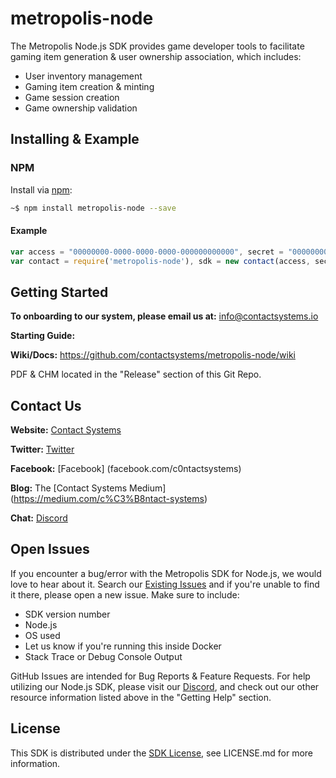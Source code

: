 # metropolis-node

The Metropolis Node.js SDK provides game developer tools to facilitate gaming item generation & user ownership association, which includes:

* User inventory management
* Gaming item creation & minting
* Game session creation
* Game ownership validation

## Installing & Example

### NPM

Install via [npm](https://www.npmjs.com/):
```sh
~$ npm install metropolis-node --save
```

#### Example
```javascript
var access = "00000000-0000-0000-0000-000000000000", secret = "00000000-0000-0000-0000-000000000000";
var contact = require('metropolis-node'), sdk = new contact(access, secret);
```

## Getting Started

**To onboarding to our system, please email us at:** info@contactsystems.io

**Starting Guide:** <URL HERE>

**Wiki/Docs:** https://github.com/contactsystems/metropolis-node/wiki

PDF & CHM located in the "Release" section of this Git Repo.

## Contact Us

**Website:** [Contact Systems](https://www.contactsystems.io/)

**Twitter:** [Twitter](https://twitter.com/c0ntactsystems)

**Facebook:** [Facebook] (facebook.com/c0ntactsystems)

**Blog:** The [Contact Systems Medium] (https://medium.com/c%C3%B8ntact-systems)

**Chat:** [Discord](https://discord.gg/J9ntMyU)

## Open Issues
If you encounter a bug/error with the Metropolis SDK for Node.js, we would love to hear about it. Search our [Existing Issues]() and if you're unable to find it there, please open a new issue. Make sure to include:
* SDK version number
* Node.js
* OS used
* Let us know if you're running this inside Docker
* Stack Trace or Debug Console Output

GitHub Issues are intended for Bug Reports & Feature Requests. For help utilizing our Node.js SDK, please visit our [Discord](https://discord.gg/J9ntMyU), and check out our other resource information listed above in the "Getting Help" section.

## License

This SDK is distributed under the [SDK License](), see LICENSE.md for more information.
